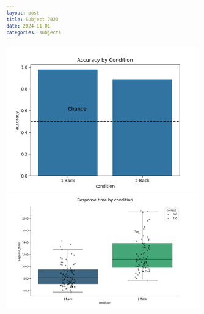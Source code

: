 ```yaml
---
layout: post
title: Subject 7023
date: 2024-11-01
categories: subjects
---
```


![](data/7023/run-22/7023_ATS_acc.png)
![](data/7023/run-22/7023_ATS_rt.png)
